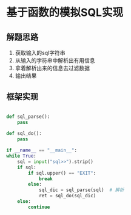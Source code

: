 # 基于函数的模拟SQL实现

## 解题思路

1. 获取输入的sql字符串
2. 从输入的字符串中解析出有用信息
3. 拿着解析出来的信息去过滤数据
4. 输出结果


## 框架实现

```python

def sql_parse():
    pass
    
def sql_do():
    pass

if __name__ == "__main__":
while True:
    sql = input("sql>>").strip()
    if sql:
        if sql.upper() == "EXIT":
            break
        else:
            sql_dic = sql_parse(sql)  # 解析
            ret = sql_do(sql_dic)
    else:
        continue
```